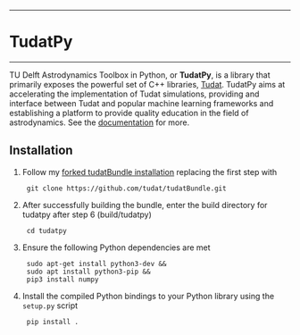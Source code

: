 ***************************************
# TudatPy
***************************************

TU Delft Astrodynamics Toolbox in Python, or **TudatPy**, is a library that primarily exposes the powerful set of C++ 
libraries, [Tudat](https://tudat.tudelft.nl/). TudatPy aims at accelerating the implementation of Tudat simulations,
providing and interface between Tudat and popular machine learning frameworks and establishing a platform to provide 
quality education in the field of astrodynamics. See the [documentation](https://ggarrett13.github.io/tudatpy/) for more.

## Installation

1. Follow my [forked tudatBundle installation](https://github.com/ggarrett13/tudatBundle) replacing the first step with

        git clone https://github.com/tudat/tudatBundle.git
        
2. After successfully building the bundle, enter the build directory for tudatpy after step 6 (build/tudatpy)

        cd tudatpy
        
3. Ensure the following Python dependencies are met

        sudo apt-get install python3-dev &&
        sudo apt install python3-pip &&
        pip3 install numpy
        
4. Install the compiled Python bindings to your Python library using the ``setup.py`` script

        pip install .